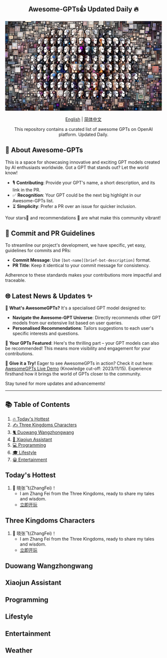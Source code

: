 <div align="center">
  <h2 align="center">Awesome-GPTs👍 Updated Daily 🔥</h2>
  <p align="center">
    <img width="650" src="https://raw.githubusercontent.com/gogooing/Awesome-GPTs/main/images/gpts.webp">
  </p>
  <p>
      <a href="https://github.com/gogooing/Awesome-GPTs">English</a> | <a href="https://github.com/gogooing/Awesome-GPTs/blob/main/README_zh.md">简体中文</a>
  </p>
  <p align="center">
    <p align="center"> This repository contains a curated list of awesome GPTs on OpenAI platform. Updated Daily.</p>
  </p>
</div>

## 🚀 About Awesome-GPTs
This is a space for showcasing innovative and exciting GPT models created by AI enthusiasts worldwide. Got a GPT that stands out? Let the world know!

- 🎙️ **Contributing**: Provide your GPT's name, a short description, and its link in the PR.
- ✅ **Recognition**: Your GPT could be the next big highlight in our Awesome-GPTs list.
- ⏳ **Simplicity**: Prefer a PR over an issue for quicker inclusion.

Your stars🌟 and recommendations 🫶 are what make this community vibrant!

## 🌟 Commit and PR Guidelines
To streamline our project's development, we have specific, yet easy, guidelines for commits and PRs:
- **Commit Message**: Use `[bot-name][brief-bot-description]` format.
- **PR Title**: Keep it identical to your commit message for consistency.

Adherence to these standards makes your contributions more impactful and traceable.

## 🌐 Latest News & Updates ✨

🚀 **What's AwesomeGPTs?** It's a specialised GPT model designed to:
  - **Navigate the Awesome-GPT Universe**: Directly recommends other GPT models from our extensive list based on user queries.
  - **Personalised Recommendations**: Tailors suggestions to each user's specific interests and questions.

🎉 **Your GPTs Featured**: Here's the thrilling part – your GPT models can also be recommended! This means more visibility and engagement for your contributions.

🔗 **Give it a Try!** Eager to see AwesomeGPTs in action? Check it out here: [AwesomeGPTs Live Demo](https://chat.openai.com/g/g-imWUi8fVO-awesomegpts) (Knowledge cut-off: 2023/11/15). Experience firsthand how it brings the world of GPTs closer to the community.

Stay tuned for more updates and advancements!

-----

## 📚 Table of Contents
1. [🔥 Today's Hottest](#Today's-Hottest)
2. [✍️ Three Kingdoms Characters](#Three-Kingdoms-Characters)
3. [🐈 Duowang Wangzhongwang](#Duowang-Wangzhongwang)
4. [🎯 Xiaojun Assistant](#Xiaojun-Assistant)
5. [💻 Programming](#programming)
6. [🎓 Lifestyle](#lifestyle)
7. [😀 Entertainment](#Entertainment)

## Today's Hottest
1. 🤯 晓张飞(ZhangFei)！
   - I am Zhang Fei from the Three Kingdoms, ready to share my tales and wisdom.
   - [立即开玩](https://chat.openai.com/g/g-j6nhK92Fw-xiao-san-guo-zhang-fei)

## Three Kingdoms Characters
1. 🤯 晓张飞(ZhangFei)！
   - I am Zhang Fei from the Three Kingdoms, ready to share my tales and wisdom.
   - [立即开玩](https://chat.openai.com/g/g-j6nhK92Fw-xiao-san-guo-zhang-fei)

## Duowang Wangzhongwang


## Xiaojun Assistant


## Programming


## Lifestyle


## Entertainment


## Weather

